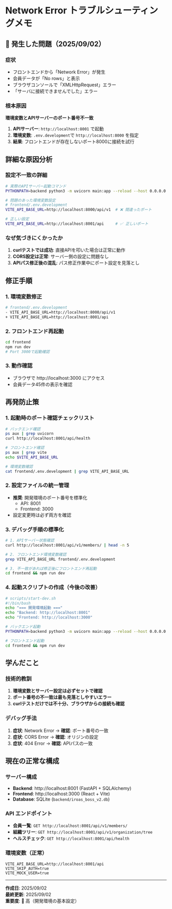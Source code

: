 # Network Error トラブルシューティングメモ

## 🚨 発生した問題（2025/09/02）

### 症状
- フロントエンドから「Network Error」が発生
- 会員データが「No rows」と表示
- ブラウザコンソールで「XMLHttpRequest」エラー
- 「サーバに接続できませんでした」エラー

### 根本原因
**環境変数とAPIサーバーのポート番号不一致**

1. **APIサーバー**: `http://localhost:8001` で起動
2. **環境変数**: `.env.development`で `http://localhost:8000` を指定
3. **結果**: フロントエンドが存在しないポート8000に接続を試行

## 詳細な原因分析

### 設定不一致の詳細
```bash
# 実際のAPIサーバー起動コマンド
PYTHONPATH=backend python3 -m uvicorn main:app --reload --host 0.0.0.0 --port 8001

# 問題のあった環境変数設定
# frontend/.env.development
VITE_API_BASE_URL=http://localhost:8000/api/v1  # ❌ 間違ったポート

# 正しい設定
VITE_API_BASE_URL=http://localhost:8001/api     # ✅ 正しいポート
```

### なぜ気づきにくかったか
1. **curlテストでは成功**: 直接APIを叩いた場合は正常に動作
2. **CORS設定は正常**: サーバー側の設定に問題なし
3. **APIパス修正後の混乱**: パス修正作業中にポート設定を見落とし

## 修正手順

### 1. 環境変数修正
```bash
# frontend/.env.development
- VITE_API_BASE_URL=http://localhost:8000/api/v1
+ VITE_API_BASE_URL=http://localhost:8001/api
```

### 2. フロントエンド再起動
```bash
cd frontend
npm run dev
# Port 3000で起動確認
```

### 3. 動作確認
- ブラウザで http://localhost:3000 にアクセス
- 会員データ45件の表示を確認

## 再発防止策

### 1. 起動時のポート確認チェックリスト
```bash
# バックエンド確認
ps aux | grep uvicorn
curl http://localhost:8001/api/health

# フロントエンド確認
ps aux | grep vite
echo $VITE_API_BASE_URL

# 環境変数確認
cat frontend/.env.development | grep VITE_API_BASE_URL
```

### 2. 設定ファイルの統一管理
- **推奨**: 開発環境のポート番号を標準化
  - API: 8001
  - Frontend: 3000
- 設定変更時は必ず両方を確認

### 3. デバッグ手順の標準化
```bash
# 1. APIサーバー状態確認
curl http://localhost:8001/api/v1/members/ | head -n 5

# 2. フロントエンド環境変数確認  
grep VITE_API_BASE_URL frontend/.env.development

# 3. 不一致があれば修正後にフロントエンド再起動
cd frontend && npm run dev
```

### 4. 起動スクリプトの作成（今後の改善）
```bash
# scripts/start-dev.sh
#!/bin/bash
echo "=== 開発環境起動 ==="
echo "Backend: http://localhost:8001"
echo "Frontend: http://localhost:3000"

# バックエンド起動
PYTHONPATH=backend python3 -m uvicorn main:app --reload --host 0.0.0.0 --port 8001 &

# フロントエンド起動
cd frontend && npm run dev
```

## 学んだこと

### 技術的教訓
1. **環境変数とサーバー設定は必ずセットで確認**
2. **ポート番号の不一致は最も見落としやすいエラー**
3. **curlテストだけでは不十分、ブラウザからの接続も確認**

### デバッグ手法
1. **症状**: Network Error → **確認**: ポート番号の一致
2. **症状**: CORS Error → **確認**: オリジンの設定
3. **症状**: 404 Error → **確認**: APIパスの一致

## 現在の正常な構成

### サーバー構成
- **Backend**: http://localhost:8001 (FastAPI + SQLAlchemy)
- **Frontend**: http://localhost:3000 (React + Vite)
- **Database**: SQLite (`backend/iroas_boss_v2.db`)

### API エンドポイント
- **会員一覧**: `GET http://localhost:8001/api/v1/members/`
- **組織ツリー**: `GET http://localhost:8001/api/v1/organization/tree`
- **ヘルスチェック**: `GET http://localhost:8001/api/health`

### 環境変数（正常）
```
VITE_API_BASE_URL=http://localhost:8001/api
VITE_SKIP_AUTH=true
VITE_MOCK_USER=true
```

---
**作成日**: 2025/09/02  
**最終更新**: 2025/09/02  
**重要度**: 🔴 高（開発環境の基本設定）
